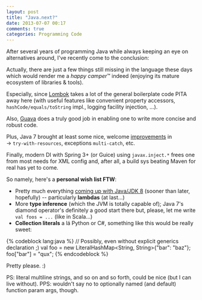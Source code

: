 ```yaml
---
layout: post
title: "Java.next?"
date: 2013-07-07 00:17
comments: true
categories: Programming Code
---
```


After several years of programming Java while always keeping an eye on alternatives around, I've recently come to the conclusion: 

Actually, there are just a few things still missing in the language these days which would render me a *happy camper*&#8482; indeed (enjoying its mature ecosystem of libraries & tools).

Especially, since [Lombok](http://projectlombok.org/) takes a lot of the general boilerplate code PITA away here (with useful features like convenient property accessors, `hashCode/equals/toString` impl., logging facility injection, ...).

Also, [Guava](https://code.google.com/p/guava-libraries/wiki/GuavaExplained) does a truly good job in enabling one to write more concise and robust code.

Plus, Java 7 brought at least some nice, welcome [improvements](http://www.oracle.com/technetwork/java/javase/jdk7-relnotes-418459.html#changes) in<br>
&rarr; `try-with-resources`, exceptions `multi-catch`, etc.

Finally, modern DI with Spring 3+ (or Guice) using `javax.inject.*` frees one from most needs for XML config and, after all, a build sys beating Maven for real has yet to come.

So namely, here's a **personal wish list FTW**:

 * Pretty much everything [coming up with Java/JDK 8](http://www.techempower.com/blog/2013/03/26/everything-about-java-8/) (sooner than later, hopefully) -- particularly **lambdas** (at last...)
 * More **type inference** (which the JVM is totally capable of); Java 7's diamond operator's definitely a good start there but, please, let me write `val foos = ...` (like in Scala...)
 * **Collection literals** a lá Python or C#, something like this would be really sweet:

{% codeblock lang:java %}
     // Possibly, even without explicit generics declaration ;)
     val foo = new LiteralHashMap<String, String>{"bar": "baz"};
     foo["bar"] = "qux";
{% endcodeblock %}

Pretty please. :)

PS: literal multiline strings, and so on and so forth, could be nice (but I can live without).
PPS: wouldn't say no to optionally named (and default) function param args, though.
